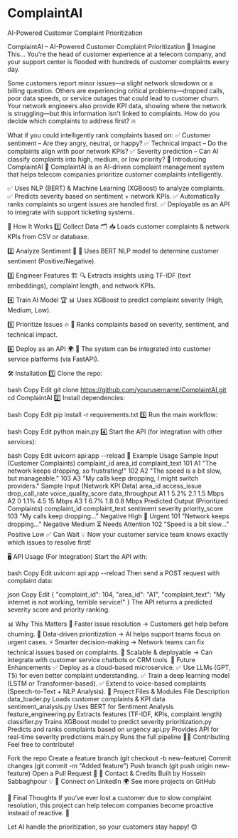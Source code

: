 # ComplaintAI

AI-Powered Customer Complaint Prioritization

ComplaintAI – AI-Powered Customer Complaint Prioritization
🌟 Imagine This...
You're the head of customer experience at a telecom company, and your support center is flooded with hundreds of customer complaints every day.

Some customers report minor issues—a slight network slowdown or a billing question.
Others are experiencing critical problems—dropped calls, poor data speeds, or service outages that could lead to customer churn.
Your network engineers also provide KPI data, showing where the network is struggling—but this information isn't linked to complaints.
How do you decide which complaints to address first? 🔥

What if you could intelligently rank complaints based on:
✅ Customer sentiment – Are they angry, neutral, or happy?
✅ Technical impact – Do the complaints align with poor network KPIs?
✅ Severity prediction – Can AI classify complaints into high, medium, or low priority?
🚀 Introducing ComplaintAI
🚀 ComplaintAI is an AI-driven complaint management system that helps telecom companies prioritize customer complaints intelligently.

✅ Uses NLP (BERT) & Machine Learning (XGBoost) to analyze complaints.
✅ Predicts severity based on sentiment + network KPIs.
✅ Automatically ranks complaints so urgent issues are handled first.
✅ Deployable as an API to integrate with support ticketing systems.

🎯 How It Works
1️⃣ Collect Data 🗂️
📥 Loads customer complaints & network KPIs from CSV or database.

2️⃣ Analyze Sentiment 🤖
🧠 Uses BERT NLP model to determine customer sentiment (Positive/Negative).

3️⃣ Engineer Features 🏗️
🔍 Extracts insights using TF-IDF (text embeddings), complaint length, and network KPIs.

4️⃣ Train AI Model 🏆
📊 Uses XGBoost to predict complaint severity (High, Medium, Low).

5️⃣ Prioritize Issues 🔥
📌 Ranks complaints based on severity, sentiment, and technical impact.

6️⃣ Deploy as an API 🌍
🔗 The system can be integrated into customer service platforms (via FastAPI).

🛠️ Installation
1️⃣ Clone the repo:

bash
Copy
Edit
git clone https://github.com/yourusername/ComplaintAI.git
cd ComplaintAI
2️⃣ Install dependencies:

bash
Copy
Edit
pip install -r requirements.txt
3️⃣ Run the main workflow:

bash
Copy
Edit
python main.py
4️⃣ Start the API (for integration with other services):

bash
Copy
Edit
uvicorn api:app --reload
🧪 Example Usage
Sample Input (Customer Complaints)
complaint_id area_id complaint_text
101 A1 "The network keeps dropping, so frustrating!"
102 A2 "The speed is a bit slow, but manageable."
103 A3 "My calls keep dropping, I might switch providers."
Sample Input (Network KPI Data)
area_id access_issue drop_call_rate voice_quality_score data_throughput
A1 1 5.2% 2.1 1.5 Mbps
A2 0 1.1% 4.5 15 Mbps
A3 1 6.7% 1.8 0.8 Mbps
Predicted Output (Prioritized Complaints)
complaint_id complaint_text sentiment severity priority_score
103 "My calls keep dropping..." Negative High 🚨 Urgent
101 "Network keeps dropping..." Negative Medium ⏳ Needs Attention
102 "Speed is a bit slow..." Positive Low ✅ Can Wait
💡 Now your customer service team knows exactly which issues to resolve first!

🖥️ API Usage (For Integration)
Start the API with:

bash
Copy
Edit
uvicorn api:app --reload
Then send a POST request with complaint data:

json
Copy
Edit
{
"complaint_id": 104,
"area_id": "A1",
"complaint_text": "My internet is not working, terrible service!"
}
The API returns a predicted severity score and priority ranking.

📊 Why This Matters
🚀 Faster issue resolution → Customers get help before churning.
🎯 Data-driven prioritization → AI helps support teams focus on urgent cases.
⚡ Smarter decision-making → Network teams can fix technical issues based on complaints.
📡 Scalable & deployable → Can integrate with customer service chatbots or CRM tools.
🔧 Future Enhancements
✅ Deploy as a cloud-based microservice.
✅ Use LLMs (GPT, T5) for even better complaint understanding.
✅ Train a deep learning model (LSTM or Transformer-based).
✅ Extend to voice-based complaints (Speech-to-Text + NLP Analysis).
📜 Project Files & Modules
File Description
data_loader.py Loads customer complaints & KPI data
sentiment_analysis.py Uses BERT for Sentiment Analysis
feature_engineering.py Extracts features (TF-IDF, KPIs, complaint length)
classifier.py Trains XGBoost model to predict severity
prioritization.py Predicts and ranks complaints based on urgency
api.py Provides API for real-time severity predictions
main.py Runs the full pipeline
👨‍💻 Contributing
Feel free to contribute!

Fork the repo
Create a feature branch (git checkout -b new-feature)
Commit changes (git commit -m "Added feature")
Push branch (git push origin new-feature)
Open a Pull Request 🎉
📩 Contact & Credits
Built by Hossein Sabbaghpour 💡
🚀 Connect on LinkedIn
🌍 See more projects on GitHub

🌟 Final Thoughts
If you’ve ever lost a customer due to slow complaint resolution, this project can help telecom companies become proactive instead of reactive. 🚀

Let AI handle the prioritization, so your customers stay happy! 😊
